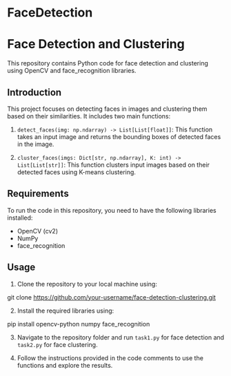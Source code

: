 # FaceDetection

# Face Detection and Clustering

This repository contains Python code for face detection and clustering using OpenCV and face_recognition libraries.

## Introduction

This project focuses on detecting faces in images and clustering them based on their similarities. It includes two main functions:

1. `detect_faces(img: np.ndarray) -> List[List[float]]`: This function takes an input image and returns the bounding boxes of detected faces in the image.

2. `cluster_faces(imgs: Dict[str, np.ndarray], K: int) -> List[List[str]]`: This function clusters input images based on their detected faces using K-means clustering.

## Requirements

To run the code in this repository, you need to have the following libraries installed:

- OpenCV (cv2)
- NumPy
- face_recognition

## Usage

1. Clone the repository to your local machine using:

git clone https://github.com/your-username/face-detection-clustering.git

2. Install the required libraries using:

pip install opencv-python numpy face_recognition

3. Navigate to the repository folder and run `task1.py` for face detection and `task2.py` for face clustering.

4. Follow the instructions provided in the code comments to use the functions and explore the results.




